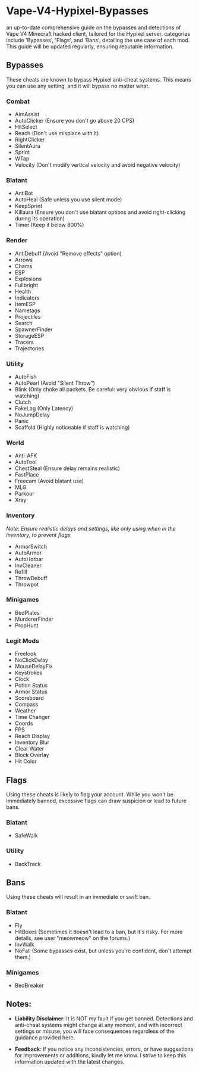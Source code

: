 # Vape-V4-Hypixel-Bypasses
an up-to-date comprehensive guide on the bypasses and detections of Vape V4 Minecraft hacked client, tailored for the Hypixel server. categories include 'Bypasses', 'Flags', and 'Bans', detailing the use case of each mod. This guide will be updated regularly, ensuring reputable information. 

## Bypasses
These cheats are known to bypass Hypixel anti-cheat systems. This means you can use any setting, and it will bypass no matter what.

### Combat
- AimAssist
- AutoClicker (Ensure you don't go above 20 CPS)
- HitSelect
- Reach (Don't use misplace with it)
- RightClicker
- SilentAura
- Sprint
- WTap
- Velocity (Don't modify vertical velocity and avoid negative velocity)

### Blatant
- AntiBot
- AutoHeal (Safe unless you use silent mode)
- KeepSprint
- Killaura (Ensure you don't use blatant options and avoid right-clicking during its operation)
- Timer (Keep it below 800%)

### Render
- AntiDebuff (Avoid "Remove effects" option)
- Arrows
- Chams
- ESP
- Explosions
- Fullbright
- Health
- Indicators
- ItemESP
- Nametags
- Projectiles
- Search
- SpawnerFinder
- StorageESP
- Tracers
- Trajectories

### Utility
- AutoFish
- AutoPearl (Avoid "Silent Throw")
- Blink (Only choke all packets. Be careful: very obvious if staff is watching)
- Clutch
- FakeLag (Only Latency)
- NoJumpDelay
- Panic
- Scaffold (Highly noticeable if staff is watching)

### World
- Anti-AFK
- AutoTool
- ChestSteal (Ensure delay remains realistic)
- FastPlace
- Freecam (Avoid blatant use)
- MLG
- Parkour
- Xray

### Inventory
*Note: Ensure realistic delays and settings, like only using when in the inventory, to prevent flags.*
- ArmorSwitch
- AutoArmor
- AutoHotbar
- InvCleaner
- Refill
- ThrowDebuff
- Throwpot

### Minigames
- BedPlates
- MurdererFinder
- PropHunt

### Legit Mods
- Freelook
- NoClickDelay
- MouseDelayFix
- Keystrokes
- Clock
- Potion Status
- Armor Status
- Scoreboard
- Compass
- Weather
- Time Changer
- Coords
- FPS
- Reach Display
- Inventory Blur
- Clear Water
- Block Overlay
- Hit Color

## Flags
Using these cheats is likely to flag your account. While you won't be immediately banned, excessive flags can draw suspicion or lead to future bans.

### Blatant
- SafeWalk

### Utility
- BackTrack

## Bans
Using these cheats will result in an immediate or swift ban.

### Blatant
- Fly
- HitBoxes (Sometimes it doesn't lead to a ban, but it's risky. For more details, see user "meowmeow" on the forums.)
- InvWalk
- NoFall (Some bypasses exist, but unless you're confident, don't attempt them.)

### Minigames
- BedBreaker

## Notes:
- **Liability Disclaimer**: It is NOT my fault if you get banned. Detections and anti-cheat systems might change at any moment, and with incorrect settings or misuse, you will face consequences regardless of the guidance provided here.
  
- **Feedback**: If you notice any inconsistencies, errors, or have suggestions for improvements or additions, kindly let me know. I strive to keep this information updated with the latest changes.
